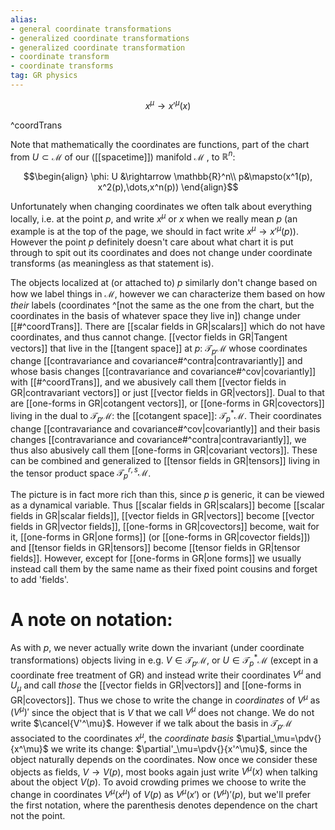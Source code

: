 ```yaml
---
alias:
- general coordinate transformations
- generalized coordinate transformations
- generalized coordinate transformation
- coordinate transform
- coordinate transforms
tag: GR physics
---
```


$$x^\mu \rightarrow x'^\mu(x)$$

^coordTrans

Note that mathematically the coordinates are functions, part of the chart from $U\subset \mathcal{M}$ of our ([[spacetime]]) manifold  $\mathcal{M}$ , to $\mathbb{R}^n$: 

$$\begin{align}
\phi: U &\rightarrow \mathbb{R}^n\\
p&\mapsto(x^1(p), x^2(p),\dots,x^n(p))
\end{align}$$

Unfortunately when changing coordinates we often talk about everything locally, i.e. at the point  $p$, and write $x^\mu$ or $x$ when we really mean $p$ (an example is at the top of the page, we should in fact write $x^\mu \rightarrow x'^\mu(p)$). However the point $p$ definitely doesn't care about what chart it is put through to spit out its coordinates and does not change under coordinate transforms (as meaningless as that statement is). 

The objects localized at (or attached to) $p$ similarly don't change based on how we label things in $\mathcal{M}$, however we can characterize them based on how *their* labels (coordinates ^[not the same as the one from the chart, but the coordinates in the basis of whatever space they live in]) change  under [[#^coordTrans]]. There are [[scalar fields in GR|scalars]] which do not have coordinates, and thus cannot change. [[vector fields in GR|Tangent vectors]] that live in the [[tangent space]] at $p$: $\mathcal{T}_p \mathcal{M}$ whose coordinates change [[contravariance and covariance#^contra|contravariantly]] and whose basis changes [[contravariance and covariance#^cov|covariantly]] with [[#^coordTrans]], and we abusively call them [[vector fields in GR|contravariant vectors]] or just [[vector fields in GR|vectors]]. Dual to that are [[one-forms in GR|cotangent vectors]], or [[one-forms in GR|covectors]] living in the dual to $\mathcal{T}_p \mathcal{M}$: the [[cotangent space]]: $\mathcal{T}^*_p \mathcal{M}$. Their coordinates change [[contravariance and covariance#^cov|covariantly]] and their basis changes [[contravariance and covariance#^contra|contravariantly]], we thus also abusively call them [[one-forms in GR|covariant vectors]]. These can be combined and generalized to [[tensor fields in GR|tensors]] living in the tensor product space $\mathcal{T}^{r,s}_p \mathcal{M}$. 

The picture is in fact more rich than this, since $p$ is generic, it can be viewed as a dynamical variable. Thus [[scalar fields in GR|scalars]] become [[scalar fields in GR|scalar fields]], [[vector fields in GR|vectors]] become [[vector fields in GR|vector fields]], [[one-forms in GR|covectors]] become, wait for it, [[one-forms in GR|one forms]] (or [[one-forms in GR|covector fields]]) and [[tensor fields in GR|tensors]] become [[tensor fields in GR|tensor fields]]. However, except for [[one-forms in GR|one forms]] we usually instead call them by the same name as their fixed point cousins and forget to add 'fields'. 


# A note on notation:
As with $p$, we never actually write down the invariant (under coordinate transformations) objects living in e.g. $V\in\mathcal{T}_p \mathcal{M}$, or $U \in \mathcal{T}^*_p \mathcal{M}$  (except in a coordinate free treatment of GR) and instead write their coordinates $V^\mu$ and $U_\mu$ and call *those* the [[vector fields in GR|vectors]] and [[one-forms in GR|covectors]]. Thus we chose to write the change in *coordinates* of $V^\mu$ as $(V^\mu)'$ since the object that is $V$ that we call $V^\mu$ does not change. We do not write $\cancel{V'^\mu}$. However if we talk about the basis in $\mathcal{T}_p \mathcal{M}$ associated to the coordinates $x^\mu$, the *coordinate basis* $\partial_\mu=\pdv{}{x^\mu}$ we write its change: $\partial'_\mu=\pdv{}{x'^\mu}$, since the object naturally depends on the coordinates. Now once we consider these objects as fields, $V\rightarrow V(p)$, most books again just write $V^\mu(x)$ when talking about the object $V(p)$. To avoid crowding primes we choose to write the change in coordinates  $V^\mu(x^\mu)$ of  $V(p)$ as $V^\mu(x')$ or $(V^\mu)'(p)$, but we'll prefer the first notation, where the parenthesis denotes dependence on the chart not the point.